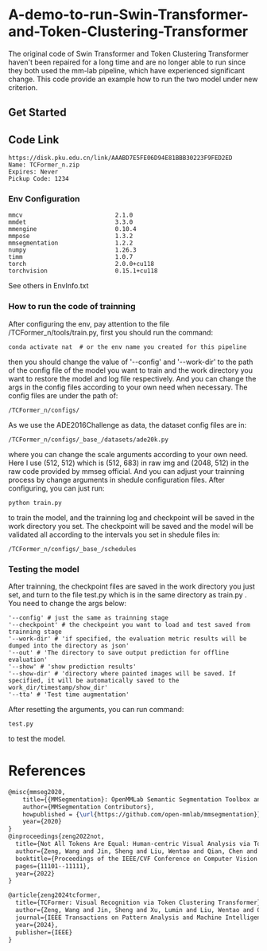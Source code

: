 # A-demo-to-run-Swin-Transformer-and-Token-Clustering-Transformer
The original code of Swin Transformer and Token Clustering Transformer haven't been repaired for a long time and are no longer able to run since they  both used the mm-lab pipeline, which have experienced significant change. This code provide an example how to run the two model under new criterion. 

## Get Started
## Code Link
```shell
https://disk.pku.edu.cn/link/AAABD7E5FE06D94E81BBB30223F9FED2ED
Name: TCFormer_n.zip
Expires: Never
Pickup Code: 1234
```
### Env Configuration
```shell
mmcv                          2.1.0
mmdet                         3.3.0
mmengine                      0.10.4
mmpose                        1.3.2               
mmsegmentation                1.2.2
numpy                         1.26.3
timm                          1.0.7
torch                         2.0.0+cu118
torchvision                   0.15.1+cu118
```
See others in EnvInfo.txt
### How to run the code of trainning
After configuring the env, pay attention to the file /TCFormer_n/tools/train.py, first you should run the command:
```shell
conda activate nat  # or the env name you created for this pipeline
```
then you should change the value of '--config' and '--work-dir' to the path of the config file of the model you want to train and the work directory you want to restore the model and log file respectively.
And you can change the args in the config files according to your own need when necessary.
The config files are under the path of:
```shell
/TCFormer_n/configs/
```
As we use the ADE2016Challenge as data, the dataset config files are in:
```shell
/TCFormer_n/configs/_base_/datasets/ade20k.py
```
where you can change the scale arguments according to your own need. Here I use (512, 512) which is (512, 683) in raw img and (2048, 512) in the raw code provided by mmseg official.
And you can adjust your trainning process by change arguments in shedule configuration files.
After configuring, you can just run:
```shell
python train.py
```
to train the model, and the trainning log and checkpoint will be saved in the work directory you set. The checkpoint will be saved and the model will be validated all according to the intervals you set in shedule files in:
```shell
/TCFormer_n/configs/_base_/schedules
```
### Testing the model
After trainning, the checkpoint files are saved in the work directory you just set, and turn to the file test.py which is in the same directory as train.py .
You need to change the args below:
```shell
'--config' # just the same as trainning stage
'--checkpoint' # the checkpoint you want to load and test saved from trainning stage
'--work-dir' # 'if specified, the evaluation metric results will be dumped into the directory as json'
'--out' # 'The directory to save output prediction for offline evaluation'
'--show' # 'show prediction results'
'--show-dir' # 'directory where painted images will be saved. If specified, it will be automatically saved to the work_dir/timestamp/show_dir'
'--tta' # 'Test time augmentation'
```
After resetting the arguments, you can run command:
```shell
test.py
```
to test the model.

# References
```latex
@misc{mmseg2020,
    title={{MMSegmentation}: OpenMMLab Semantic Segmentation Toolbox and Benchmark},
    author={MMSegmentation Contributors},
    howpublished = {\url{https://github.com/open-mmlab/mmsegmentation}},
    year={2020}
}
@inproceedings{zeng2022not,
  title={Not All Tokens Are Equal: Human-centric Visual Analysis via Token Clustering Transformer},
  author={Zeng, Wang and Jin, Sheng and Liu, Wentao and Qian, Chen and Luo, Ping and Ouyang, Wanli and Wang, Xiaogang},
  booktitle={Proceedings of the IEEE/CVF Conference on Computer Vision and Pattern Recognition},
  pages={11101--11111},
  year={2022}
}

@article{zeng2024tcformer,
  title={TCFormer: Visual Recognition via Token Clustering Transformer},
  author={Zeng, Wang and Jin, Sheng and Xu, Lumin and Liu, Wentao and Qian, Chen and Ouyang, Wanli and Luo, Ping and Wang, Xiaogang},
  journal={IEEE Transactions on Pattern Analysis and Machine Intelligence},
  year={2024},
  publisher={IEEE}
}
```
